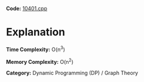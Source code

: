 **Code:** [10401.cpp](./10401.cpp)

# Explanation

**Time Complexity:** O(n<sup>3</sup>)

**Memory Complexity:** O(n<sup>2</sup>)

**Category:** Dynamic Programming (DP) / Graph Theory
